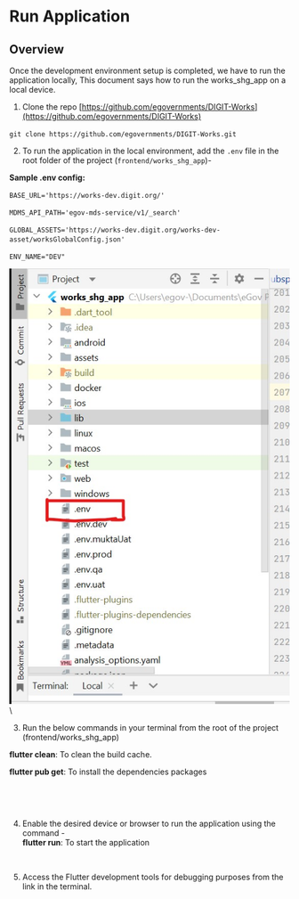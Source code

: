 # Run Application

## Overview

Once the development environment setup is completed, we have to run the application locally, This document says how to run the works\_shg\_app on a local device.

1. Clone the repo [https://github.com/egovernments/DIGIT-Works](https://github.com/egovernments/DIGIT-Works)

&#x20;               `git clone https://github.com/egovernments/DIGIT-Works.git`&#x20;

2. To run the application in the local environment, add the `.env` file in the root folder of the project  (`frontend/works_shg_app`)-

&#x20;     **Sample .env config:**&#x20;

`BASE_URL='https://works-dev.digit.org/'`

`MDMS_API_PATH='egov-mds-service/v1/_search'`

`GLOBAL_ASSETS='https://works-dev.digit.org/works-dev-asset/worksGlobalConfig.json'`

`ENV_NAME="DEV"`

![](<../../../../.gitbook/assets/image (9).png>)\


3. Run the below commands  in your terminal from the root of the project (frontend/works\_shg\_app)

**flutter clean**: To clean the build cache.

**flutter pub get**: To install the dependencies packages

<figure><img src="https://lh3.googleusercontent.com/SHrZwG_c2Vn1-bkZ-3exFhlQXb4IkoIY51DPH_UWHmuJ46wPOCaOe3TdAcvmZ4GbzhJMuagpOCt-LdqTwCRFyKJMGGQYTuJsz3jyamSW0iT_K76909l1mo0nTYRc2roKa7O6pDAK_ZYKyVlXbrwE7t0" alt=""><figcaption></figcaption></figure>

<figure><img src="https://lh3.googleusercontent.com/dhkc5EZMRB6vrTv4AWh6hoi_23ucWOKDTMke3yPBhf_IxX0LegcejIcHxFD6x85LrNB94dj3VkkA6tsHUFT8uCYI8EZce9zfFESUXp5NJ4zhQLcqGPIQFflSYEQiuSmVHS2ceRbW8SXdLvxU-WO2zqw" alt=""><figcaption></figcaption></figure>

4. Enable the desired device or browser  to run the application using the command -\
   **flutter run**: To start the application

<figure><img src="https://lh5.googleusercontent.com/l37Ter4BROECfKSXZ2-GMf6PeAolByl-JddJRvcvxFSIGDB0oPaPbpPlaSrKnUIhavpaGgrafHTU3PWKTcsAUPF4z95y1IG4v_OkakNt8MdJre1Rsl8qOlQLUJkft7Vup_HsTB33ArFzjST_Qqqqqks" alt=""><figcaption></figcaption></figure>

5. Access the Flutter development tools for debugging purposes from the link in the terminal.

<figure><img src="https://lh6.googleusercontent.com/qGIR_8duLahPvljlOBLJF9LVyZjSDreye6QganNQGMAQigP4m8K2GbnPfCmCRrFeIakfgywAJ1vTHlutpZN24ElseB3V9yelV9wQE5015gaYK9l9SygvJuh-9RmqlS5d9ioUiRZE5Th5FmoC_5L6k74" alt=""><figcaption></figcaption></figure>
